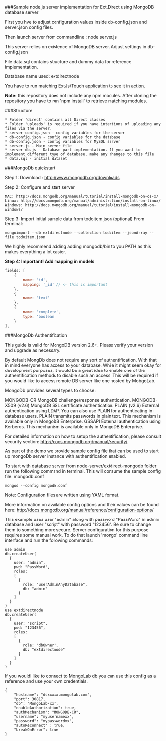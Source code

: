###Sample node.js server implementation for Ext.Direct using MongoDB database server

First you hve to adjust configuration values inside db-config.json and server.json config files.

Then launch server from commandline : node server.js

This server relies on existence of MongoDB server. Adjust settings in db-config.json

File data.sql contains structure and dummy data for reference implementation.

Database name used: extdirectnode

You have to run matching ExtJs/Touch application to see it in action.

<b>Note:</b> this repository does not include any npm modules. After cloning the repository you have to run 'npm install' to retrieve matching modules.

###Structure

    * Folder 'direct' contains all Direct classes
    * Folder 'uploads' is required if you have intentions of uploading any files via the server.
    * server-config.json - config variables for the server
    * db-config.json - config variables for the database
    * db-config.json - config variables for MySQL server
    * server.js - Main server file
    * server-db.js - Database part implementation. If you want to implement different type of database, make any changes to this file
    * data.sql - initial dataset


###MongoDb quickstart

Step 1: Download : http://www.mongodb.org/downloads

Step 2: Configure and start server

    MAC: http://docs.mongodb.org/manual/tutorial/install-mongodb-on-os-x/
    Linux: http://docs.mongodb.org/manual/administration/install-on-linux/
    Windows: http://docs.mongodb.org/manual/tutorial/install-mongodb-on-windows/

Step 3: Import initial sample data from todoitem.json (optional)
    From terminal:


    mongoimport --db extdirectnode --collection todoitem --jsonArray --file todoitem.json


We highly recommend adding adding mongodb/bin to you PATH as this makes everything a lot easier.

<b>Step 4: Important! Add mapping in models</b>

```js
fields: [
    {
        name: 'id',
        mapping: '_id' // <- this is important
    },
    {
        name: 'text'
    },
    {
        name: 'complete',
        type: 'boolean'
    }
],
 ```

###MongoDb Authentification

This guide is valid for MongoDB version 2.6+. Please verify your version and upgrade as necessary.

By default MongDb does not require any sort of authentification. With that in mind everyone has access to your database.
While it might seem okay for development purposes, it would be a great idea to enable one of the authentification methods to disable such an access.
This will be required if you would like to access remote DB server like one hosted by MobgoLab.

MongoDb provides several types to choose:

MONGODB-CR	        MongoDB challenge/response authentication.
MONGODB-X509 (v2.6)	MongoDB SSL certificate authentication.
PLAIN	(v2.6)      External authentication using LDAP. You can also use PLAIN for authenticating in-database users. PLAIN transmits passwords in plain text. This mechanism is available only in MongoDB Enterprise.
GSSAPI	            External authentication using Kerberos. This mechanism is available only in MongoDB Enterprise.

For detailed information on how to setup the authentification, please consult security section: http://docs.mongodb.org/manual/security/

As part of the demo we provide sample config file that can be used to start up mongoDb server instance with authentification enabled.

To start with database server from node-server/extdirect-mongodb folder run the following command in terminal.
This will consume the sample config file: mongodb.conf

```
mongod --config mongodb.conf
```

Note: Configuration files are written using YAML format.

More information on available config options and their values can be found here: http://docs.mongodb.org/manual/reference/configuration-options/

This example uses user "admin" along with password "PassWord" in admin database and user "script" with password "123456". Be sure to change them to something more secure.
Server configuration for this purpose requires some manual work. To do that launch 'mongo' command line interface and run the following commands:

```
use admin
db.createUser(
  {
    user: "admin",
    pwd: "PassWord",
    roles:
    [
      {
        role: "userAdminAnyDatabase",
        db: "admin"
      }
    ]
  }
)
use extdirectnode
db.createUser(
  {
    user: "script",
    pwd: "123456",
    roles:
    [
      {
        role: "dbOwner",
        db: "extdirectnode"
      }
    ]
  }
)
```

If you wouldl like to connect to MongoLab db you can use this config as a reference and use your own credentials.

```
{
    "hostname": "dsxxxxx.mongolab.com",
    "port": 30817,
    "db": "MongoLab-xx",
    "enableAuthorization": true,
    "authMechanism": "MONGODB-CR",
    "username": "myusernamexx",
    "password": "mypasswordxx",
    "autoReconnect" : true,
    "breakOnError": true
}
```